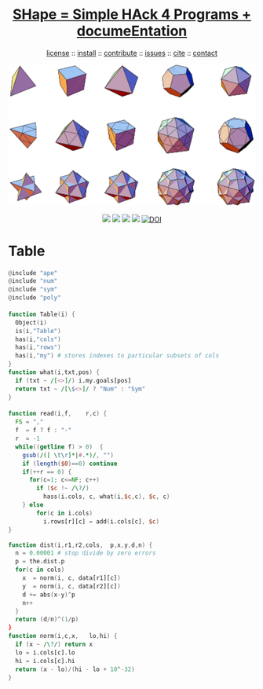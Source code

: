 <a name=top>
<h1 align=center>
   <a href="https://github.com/timm/shape/blob/master/README.md#top">
     SHape = Simple HAck 4   Programs + documeEntation
   </a>
</h1>
<p align=center>
   <a    href="https://github.com/timm/shape/blob/master/LICENSE.md#top">license</a>
   :: <a href="https://github.com/timm/shape/blob/master/INSTALL.md#top">install</a>
   :: <a href="https://github.com/timm/shape/blob/master/CODE_OF_CONDUCT.md#top">contribute</a>
   :: <a href="https://github.com/timm/shape/issues">issues</a>
   :: <a href="https://github.com/timm/shape/blob/master/CITATION.md#top">cite</a>
   :: <a href="https://github.com/timm/shape/blob/master/CONTACT.md#top">contact</a>
</p>
<p align=center>
   <img width=600 src="https://github.com/timm/misc/blob/master/odd/etc/img/solidgallery.gif">
</p>
<p align=center>
   <img src="https://img.shields.io/badge/language-gawk-orange">
   <img src="https://img.shields.io/badge/purpose-ai,se-blueviolet">
   <img src="https://img.shields.io/badge/platform-mac,*nux-informational">
   <a href="https://travis-ci.org/github/timm/shape"> <img src="https://travis-ci.org/timm/shape.svg?branch=master"></a>
   <a href="https://zenodo.org/badge/latestdoi/263210595"> <img src="https://zenodo.org/badge/263210595.svg" alt="DOI"></a>
</p>

# Table

```awk
@include "ape"
@include "num"
@include "sym"
@include "poly"

function Table(i) {
  Object(i)
  is(i,"Table")
  has(i,"cols")
  has(i,"rows")
  has(i,"my") # stores indexes to particular subsets of cols 
}
function what(i,txt,pos) { 
  if (txt ~ /[<>]/) i.my.goals[pos]
  return txt ~ /[\$<>]/ ? "Num" : "Sym" 
}

function read(i,f,    r,c) {
  FS = ","
  f  = f ? f : "-"
  r  = -1
  while((getline f) > 0)  { 
    gsub(/([ \t\r]*|#.*)/, "")
    if (length($0)==0) continue
    if(++r == 0) {
      for(c=1; c<=NF; c++) 
        if ($c !~ /\?/)
          hass(i.cols, c, what(i,$c,c), $c, c) 
    } else
        for(c in i.cols)
          i.rows[r][c] = add(i.cols[c], $c)
}
```

```awk
function dist(i,r1,r2,cols,  p,x,y,d,n) {
  n = 0.00001 # stop divide by zero errors
  p = the.dist.p
  for(c in cols)
    x  = norm(i, c, data[r1][c])
    y  = norm(i, c, data[r2][c])
    d += abs(x-y)^p
    n++
  }
  return (d/n)^(1/p)
}
function norm(i,c,x,   lo,hi) {
  if (x ~ /\?/) return x
  lo = i.cols[c].lo
  hi = i.cols[c].hi
  return (x - lo)/(hi - lo + 10^-32)
}
```

